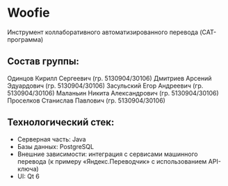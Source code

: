 # Woofie
Инструмент коллаборативного автоматизированного перевода (CAT-программа)

## Состав группы:
Одинцов Кирилл Сергеевич (гр. 5130904/30106)
Дмитриев Арсений Эдуардович (гр. 5130904/30106)
Засульский Егор Андреевич (гр. 5130904/30106)
Маланьин Никита Александрович (гр. 5130904/30106)
Проселков Станислав Павлович (гр. 5130904/30106)

## Технологический стек:
- Серверная часть: Java
- Базы данных: PostgreSQL
- Внешние зависимости: интеграция с сервисами машинного перевода (к примеру «Яндекс.Переводчик» с использованием API-ключа)
- UI: Qt 6
